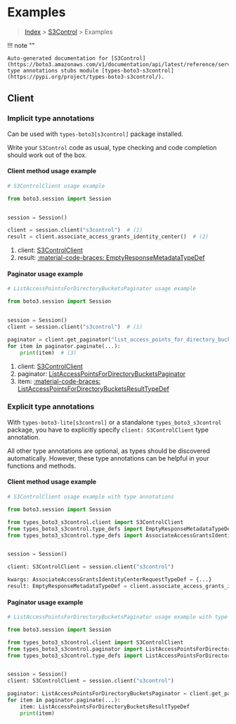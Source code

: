 # Examples

> [Index](../README.md) > [S3Control](./README.md) > Examples

!!! note ""

    Auto-generated documentation for [S3Control](https://boto3.amazonaws.com/v1/documentation/api/latest/reference/services/s3control.html#s3control)
    type annotations stubs module [types-boto3-s3control](https://pypi.org/project/types-boto3-s3control/).

## Client

### Implicit type annotations

Can be used with `types-boto3[s3control]` package installed.

Write your `S3Control` code as usual,
type checking and code completion should work out of the box.


#### Client method usage example

```python
# S3ControlClient usage example

from boto3.session import Session


session = Session()

client = session.client("s3control")  # (1)
result = client.associate_access_grants_identity_center()  # (2)
```

1. client: [S3ControlClient](./client.md)
2. result: [:material-code-braces: EmptyResponseMetadataTypeDef](./type_defs.md#emptyresponsemetadatatypedef)



#### Paginator usage example

```python
# ListAccessPointsForDirectoryBucketsPaginator usage example

from boto3.session import Session


session = Session()
client = session.client("s3control")  # (1)

paginator = client.get_paginator("list_access_points_for_directory_buckets")  # (2)
for item in paginator.paginate(...):
    print(item)  # (3)
```

1. client: [S3ControlClient](./client.md)
2. paginator: [ListAccessPointsForDirectoryBucketsPaginator](./paginators.md#listaccesspointsfordirectorybucketspaginator)
3. item: [:material-code-braces: ListAccessPointsForDirectoryBucketsResultTypeDef](./type_defs.md#listaccesspointsfordirectorybucketsresulttypedef)




### Explicit type annotations

With `types-boto3-lite[s3control]`
or a standalone `types_boto3_s3control` package, you have to explicitly specify `client: S3ControlClient` type annotation.

All other type annotations are optional, as types should be discovered automatically.
However, these type annotations can be helpful in your functions and methods.


#### Client method usage example

```python
# S3ControlClient usage example with type annotations

from boto3.session import Session

from types_boto3_s3control.client import S3ControlClient
from types_boto3_s3control.type_defs import EmptyResponseMetadataTypeDef
from types_boto3_s3control.type_defs import AssociateAccessGrantsIdentityCenterRequestTypeDef


session = Session()

client: S3ControlClient = session.client("s3control")

kwargs: AssociateAccessGrantsIdentityCenterRequestTypeDef = {...}
result: EmptyResponseMetadataTypeDef = client.associate_access_grants_identity_center(**kwargs)
```



#### Paginator usage example

```python
# ListAccessPointsForDirectoryBucketsPaginator usage example with type annotations

from boto3.session import Session

from types_boto3_s3control.client import S3ControlClient
from types_boto3_s3control.paginator import ListAccessPointsForDirectoryBucketsPaginator
from types_boto3_s3control.type_defs import ListAccessPointsForDirectoryBucketsResultTypeDef


session = Session()
client: S3ControlClient = session.client("s3control")

paginator: ListAccessPointsForDirectoryBucketsPaginator = client.get_paginator("list_access_points_for_directory_buckets")
for item in paginator.paginate(...):
    item: ListAccessPointsForDirectoryBucketsResultTypeDef
    print(item)
```




